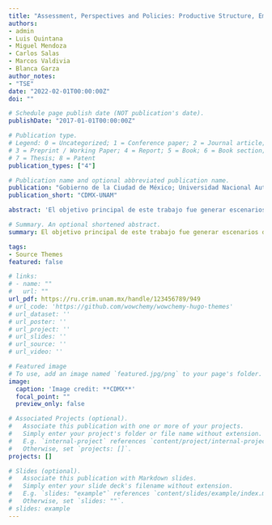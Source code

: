 ```yaml
---
title: "Assessment, Perspectives and Policies: Productive Structure, Employment and Income Inequality in Mexico City (in Spanish)"
authors:
- admin
- Luis Quintana
- Miguel Mendoza
- Carlos Salas
- Marcos Valdivia
- Blanca Garza
author_notes:
- "TSE"
date: "2022-02-01T00:00:00Z"
doi: ""

# Schedule page publish date (NOT publication's date).
publishDate: "2017-01-01T00:00:00Z"

# Publication type.
# Legend: 0 = Uncategorized; 1 = Conference paper; 2 = Journal article;
# 3 = Preprint / Working Paper; 4 = Report; 5 = Book; 6 = Book section;
# 7 = Thesis; 8 = Patent
publication_types: ["4"]

# Publication name and optional abbreviated publication name.
publication: "Gobierno de la Ciudad de México; Universidad Nacional Autónoma de México"
publication_short: "CDMX-UNAM"

abstract: 'El objetivo principal de este trabajo fue generar escenarios deseables de la ocupación en la Ciudad de México, y su sistema región. Para lograr dicho objetivo, se definieron tres etapas consistentes en: (1) elaborar un diagnóstico de la estructura productiva y de servicios, así como de la estructura ocupacional y de ingresos de la Ciudad de México y su región de influencia; (2) desarrollar modelos para la construcción de escenarios cuantitativos de corto, mediano y largo plazo; y, (3) realizar propuestas de política económica que permitan alcanzar los escenarios deseables.'

# Summary. An optional shortened abstract.
summary: El objetivo principal de este trabajo fue generar escenarios deseables de la ocupación en la Ciudad de México, y su sistema región.

tags:
- Source Themes
featured: false

# links: 
# - name: ""
#   url: ""
url_pdf: https://ru.crim.unam.mx/handle/123456789/949
# url_code: 'https://github.com/wowchemy/wowchemy-hugo-themes'
# url_dataset: ''
# url_poster: ''
# url_project: ''
# url_slides: ''
# url_source: ''
# url_video: ''

# Featured image
# To use, add an image named `featured.jpg/png` to your page's folder. 
image:
  caption: 'Image credit: **CDMX**'
  focal_point: ""
  preview_only: false

# Associated Projects (optional).
#   Associate this publication with one or more of your projects.
#   Simply enter your project's folder or file name without extension.
#   E.g. `internal-project` references `content/project/internal-project/index.md`.
#   Otherwise, set `projects: []`.
projects: []

# Slides (optional).
#   Associate this publication with Markdown slides.
#   Simply enter your slide deck's filename without extension.
#   E.g. `slides: "example"` references `content/slides/example/index.md`.
#   Otherwise, set `slides: ""`.
# slides: example
---
```




